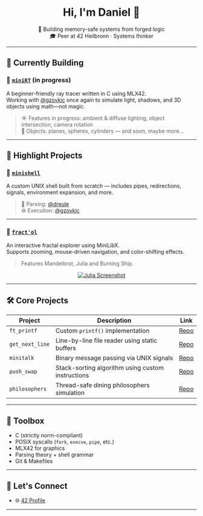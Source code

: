 <h1 align="center">Hi, I'm Daniel 👋</h1>
<p align="center">
  🧠 Building memory-safe systems from forged logic<br>
  🎓 Peer at 42 Heilbronn · Systems thinker
</p>

---

## 🔧 Currently Building

### 🎯 [`miniRT`](https://github.com/dreule28/miniRT) (in progress)
A beginner-friendly ray tracer written in C using MLX42.  
Working with [@gzovkic](https://github.com/gzovkic) once again to simulate light, shadows, and 3D objects using math—not magic.

> ☀️ Features in progress: ambient & diffuse lighting, object intersection, camera rotation  
> 🔁 Objects: planes, spheres, cylinders — and soon, maybe more...

---

## 🐚 Highlight Projects

### 🐚 [`minishell`](https://github.com/dreule28/minishell)
A custom UNIX shell built from scratch — includes pipes, redirections, signals, environment expansion, and more.

> 👤 Parsing: [@dreule](https://github.com/dreule28)  
> ⚙️ Execution: [@gzovkic](https://github.com/gzovkic)
---

### 🌌 [`fract'ol`](https://github.com/dreule28/fract-ol)
An interactive fractal explorer using MiniLibX.  
Supports zooming, mouse-driven navigation, and color-shifting effects.

> Features Mandelbrot, Julia and Burning Ship.

<p align="center">
  <a href="https://github.com/user-attachments/assets/5bce77b5-0194-4e1d-8e1f-3507b53d49f0" target="_blank">
    <img src="https://img.shields.io/badge/View-Julia_Screenshot-blue?style=for-the-badge" alt="Julia Screenshot"/>
  </a>
</p>

---

## 🛠️ Core Projects

| Project        | Description                                          | Link                                  |
|----------------|------------------------------------------------------|---------------------------------------|
| `ft_printf`    | Custom `printf()` implementation                     | [Repo](https://github.com/dreule28/ft_printf) |
| `get_next_line`| Line-by-line file reader using static buffers        | [Repo](https://github.com/dreule28/get_next_line) |
| `minitalk`     | Binary message passing via UNIX signals              | [Repo](https://github.com/dreule28/minitalk) |
| `push_swap`    | Stack-sorting algorithm using custom instructions    | [Repo](https://github.com/dreule28/push_swap) |
| `philosophers` | Thread-safe dining philosophers simulation           | [Repo](https://github.com/dreule28/philosophers) |

---

## 🧰 Toolbox

- C (strictly norm-compliant)
- POSIX syscalls (`fork`, `execve`, `pipe`, etc.)
- MLX42 for graphics
- Parsing theory + shell grammar
- Git & Makefiles

---

## 🤝 Let's Connect

- 🌐 [42 Profile](https://profile.intra.42.fr/users/dreule)

---


